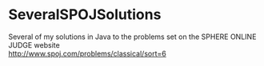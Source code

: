 # SeveralSPOJSolutions
Several of my solutions in Java to the problems set on the SPHERE ONLINE JUDGE website<br />
http://www.spoj.com/problems/classical/sort=6
